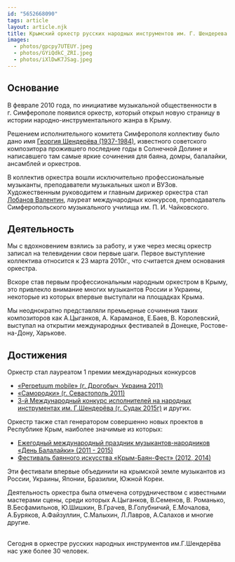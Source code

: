 ```yaml
---
id: "5652668090"
tags: article
layout: article.njk
title: Крымский оркестр русских народных инструментов им. Г. Шендерева
images:
  - photos/gpcpy7UTEUY.jpeg
  - photos/GYiQdkC_ZRI.jpeg
  - photos/iXlDwK7JSag.jpeg
---
```

## Основание

В феврале 2010 года, по инициативе музыкальной общественности в г. Симферополе появился оркестр, который открыл новую страницу в истории народно-инструментального жанра в Крыму.

Решением исполнительного комитета Симферополя коллективу было дано имя [](/history/inhonor)[Георгия Шендерёва (1937-1984)](/history/inhonor/), известного советского композитора прожившего последние годы в Солнечной Долине и написавшего там самые яркие сочинения для баяна, домры, балалайки, ансамблей и оркестров.

В коллектив оркестра вошли исключительно профессиональные музыканты, преподаватели музыкальных школ и ВУЗов. Художественным руководитем и главным дирижер оркестра стал [](https://vk.com/lobanovtavrida)[Лобанов Валентин](https://vk.com/lobanovtavrida), лауреат международных конкурсов, преподаватель Симферопольского музыкального училища им. П. И. Чайковского.

## Деятельность

Мы с вдохновением взялись за работу, и уже через месяц оркестр записал на телевидении свои первые шаги. Первое выступление коллектива относится к 23 марта 2010г., что считается днем основания оркестра.

Вскоре став первым профессиональным народным оркестром в Крыму, это привлекло внимание многих музыкантов России и Украины, некоторые из которых впервые выступали на площадках Крыма.

Мы неоднократно представляли премьерные сочинения таких композиторов как А.Цыганков, А. Караманов, Е.Баев, В. Королевский, выступал на открытии международных фестивалей в Донецке, Ростове-на-Дону, Харькове.

## Достижения

Оркестр стал лауреатом 1 премии международных конкурсов
* [](https://www.youtube.com/watch?v=TCUw6is7aFw)[«Perpetuum mobile» (г. Дрогобыч, Украина 2011)](https://www.youtube.com/watch?v=TCUw6is7aFw)
* [](https://www.youtube.com/watch?v=TCUw6is7aFw)[«Самородки» (г. Севастополь 2011)](https://www.youtube.com/watch?v=TCUw6is7aFw)
* [](https://www.youtube.com/watch?v=x9CPRd-CVoI)[3-й Международный конкурс исполнителей на народных инструментах им. Г.Шендерёва (г. Судак 2015г)](https://www.youtube.com/watch?v=x9CPRd-CVoI) и других.

Оркестр также стал генератором совершенно новых проектов в Республике Крым, наиболее значимые из которых:
* [](https://vk.com/album-18069765_218121402)[Ежегодный международный праздник музыкантов-народников «День Балалайки» (2011 - 2015)](https://vk.com/album-18069765_218121402)
* [](https://vk.com/album-18069765_249698564)[Фестиваль баянного искусства «Крым-Баян-Фест» (2012, 2014)](https://vk.com/album-18069765_249698564)


Эти фестивали впервые объединили на крымской земле музыкантов из России, Украины, Японии, Бразилии, Южной Кореи.

Деятельность оркестра была отмечена сотрудничеством с известными мастерами сцены, среди которых А.Цыганков, В.Семенов, В. Романько, В.Бесфамильнов, Ю.Шишкин, В.Грачев, В.Голубничий, Е.Мочалова, А.Буряков, А.Файзуллин, С.Малыхин, Л.Лавров, А.Салахов и многие другие.

\
Сегодня в оркестре русских народных инструментов им.Г.Шендерёва нас уже более 30 человек.
